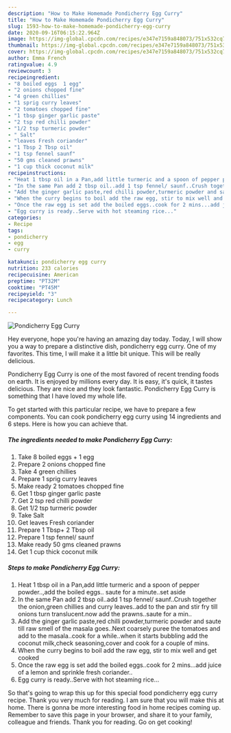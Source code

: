 ```yaml
---
description: "How to Make Homemade Pondicherry Egg Curry"
title: "How to Make Homemade Pondicherry Egg Curry"
slug: 1593-how-to-make-homemade-pondicherry-egg-curry
date: 2020-09-16T06:15:22.964Z
image: https://img-global.cpcdn.com/recipes/e347e7159a848073/751x532cq70/pondicherry-egg-curry-recipe-main-photo.jpg
thumbnail: https://img-global.cpcdn.com/recipes/e347e7159a848073/751x532cq70/pondicherry-egg-curry-recipe-main-photo.jpg
cover: https://img-global.cpcdn.com/recipes/e347e7159a848073/751x532cq70/pondicherry-egg-curry-recipe-main-photo.jpg
author: Emma French
ratingvalue: 4.9
reviewcount: 3
recipeingredient:
- "8 boiled eggs  1 egg"
- "2 onions chopped fine"
- "4 green chillies"
- "1 sprig curry leaves"
- "2 tomatoes chopped fine"
- "1 tbsp ginger garlic paste"
- "2 tsp red chilli powder"
- "1/2 tsp turmeric powder"
- " Salt"
- "leaves Fresh coriander"
- "1 Tbsp 2 Tbsp oil"
- "1 tsp fennel saunf"
- "50 gms cleaned prawns"
- "1 cup thick coconut milk"
recipeinstructions:
- "Heat 1 tbsp oil in a Pan,add little turmeric and a spoon of pepper powder..,add the boiled eggs.. saute for a minute..set aside"
- "In the same Pan add 2 tbsp oil..add 1 tsp fennel/ saunf..Crush together the onion,green chillies and curry leaves..add to the pan and stir fry till onions turn translucent.now add the prawns..saute for a min.."
- "Add the ginger garlic paste,red chilli powder,turmeric powder and saute till raw smell of the masala goes..Next coarsely puree the tomatoes and add to the masala..cook for a while..when it starts bubbling add the coconut milk,check seasoning,cover and cook for a couple of mins."
- "When the curry begins to boil add the raw egg, stir to mix well and get cooked"
- "Once the raw egg is set add the boiled eggs..cook for 2 mins...add juice of a lemon and sprinkle fresh coriander.."
- "Egg curry is ready..Serve with hot steaming rice..."
categories:
- Recipe
tags:
- pondicherry
- egg
- curry

katakunci: pondicherry egg curry 
nutrition: 233 calories
recipecuisine: American
preptime: "PT32M"
cooktime: "PT45M"
recipeyield: "3"
recipecategory: Lunch

---
```



![Pondicherry Egg Curry](https://img-global.cpcdn.com/recipes/e347e7159a848073/751x532cq70/pondicherry-egg-curry-recipe-main-photo.jpg)

Hey everyone, hope you're having an amazing day today. Today, I will show you a way to prepare a distinctive dish, pondicherry egg curry. One of my favorites. This time, I will make it a little bit unique. This will be really delicious.



Pondicherry Egg Curry is one of the most favored of recent trending foods on earth. It is enjoyed by millions every day. It is easy, it's quick, it tastes delicious. They are nice and they look fantastic. Pondicherry Egg Curry is something that I have loved my whole life.


To get started with this particular recipe, we have to prepare a few components. You can cook pondicherry egg curry using 14 ingredients and 6 steps. Here is how you can achieve that.

<!--inarticleads1-->

##### The ingredients needed to make Pondicherry Egg Curry:

1. Take 8 boiled eggs + 1 egg
1. Prepare 2 onions chopped fine
1. Take 4 green chillies
1. Prepare 1 sprig curry leaves
1. Make ready 2 tomatoes chopped fine
1. Get 1 tbsp ginger garlic paste
1. Get 2 tsp red chilli powder
1. Get 1/2 tsp turmeric powder
1. Take  Salt
1. Get leaves Fresh coriander
1. Prepare 1 Tbsp+ 2 Tbsp oil
1. Prepare 1 tsp fennel/ saunf
1. Make ready 50 gms cleaned prawns
1. Get 1 cup thick coconut milk




<!--inarticleads2-->

##### Steps to make Pondicherry Egg Curry:

1. Heat 1 tbsp oil in a Pan,add little turmeric and a spoon of pepper powder..,add the boiled eggs.. saute for a minute..set aside
1. In the same Pan add 2 tbsp oil..add 1 tsp fennel/ saunf..Crush together the onion,green chillies and curry leaves..add to the pan and stir fry till onions turn translucent.now add the prawns..saute for a min..
1. Add the ginger garlic paste,red chilli powder,turmeric powder and saute till raw smell of the masala goes..Next coarsely puree the tomatoes and add to the masala..cook for a while..when it starts bubbling add the coconut milk,check seasoning,cover and cook for a couple of mins.
1. When the curry begins to boil add the raw egg, stir to mix well and get cooked
1. Once the raw egg is set add the boiled eggs..cook for 2 mins...add juice of a lemon and sprinkle fresh coriander..
1. Egg curry is ready..Serve with hot steaming rice...




So that's going to wrap this up for this special food pondicherry egg curry recipe. Thank you very much for reading. I am sure that you will make this at home. There is gonna be more interesting food in home recipes coming up. Remember to save this page in your browser, and share it to your family, colleague and friends. Thank you for reading. Go on get cooking!
